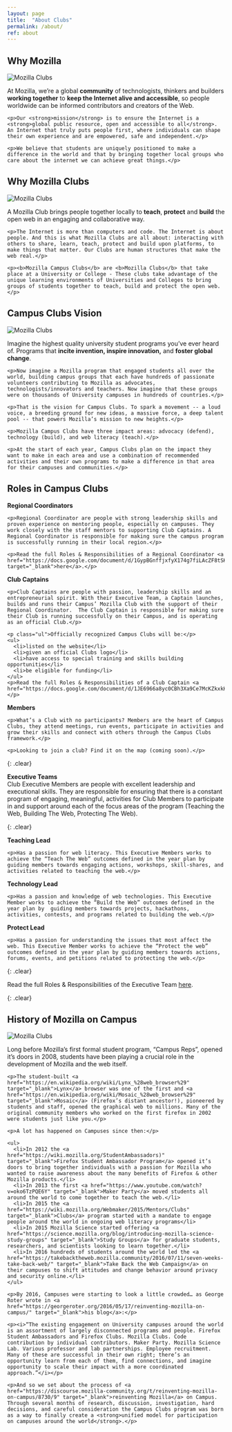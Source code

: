 ```yaml
---
layout: page
title:  "About Clubs"
permalink: /about/
ref: about
---
```


## Why Mozilla

<div class="row">
  <div class="col-md-3">
    <img src="{{ site.baseurl }}/static/img/photo_clubs1.jpg" alt="Mozilla Clubs" class="img-responsive">
  </div>

  <div class="col-md-9">
    <p>At Mozilla, we’re a global <strong>community</strong> of technologists, thinkers and builders <strong>working together</strong> to <strong>keep the Internet alive and accessible</strong>, so people worldwide can be informed contributors and creators of the Web.</p>

    <p>Our <strong>mission</strong> is to ensure the Internet is a <strong>global public resource, open and accessible to all</strong>. An Internet that truly puts people first, where individuals can shape their own experience and are empowered, safe and independent.</p>

    <p>We believe that students are uniquely positioned to make a difference in the world and that by bringing together local groups who care about the internet we can achieve great things.</p>
  </div>
</div>

## Why Mozilla Clubs

<div class="row">
  <div class="col-md-3">
    <img src="{{ site.baseurl }}/static/img/photo_clubs2.jpg" alt="Mozilla Clubs" class="img-responsive">
  </div>

  <div class="col-md-9">
    <p>A Mozilla Club brings people together locally to <strong>teach</strong>, <strong>protect</strong> and <strong>build</strong> the open web in an engaging and collaborative way.</p>

    <p>The Internet is more than computers and code. The Internet is about people. And this is what Mozilla Clubs are all about: interacting with others to share, learn, teach, protect and build upon platforms, to make things that matter. Our Clubs are human structures that make the web real.</p>

    <p><b>Mozilla Campus Clubs</b> are <b>Mozilla Clubs</b> that take place at a University or College - These clubs take advantage of the unique learning environments of Universities and Colleges to bring groups of students together to teach, build and protect the open web. </p>
  </div>
</div>

## Campus Clubs Vision

<div class="row">
  <div class="col-md-3">
    <img src="{{ site.baseurl }}/static/img/photo_clubs3.jpg" alt="Mozilla Clubs" class="img-responsive">
  </div>

  <div class="col-md-9">
    <p>Imagine the highest quality university student programs you’ve ever heard of. Programs that <strong>incite invention, inspire innovation,</strong> and <strong>foster global change</strong>.</p>

    <p>Now imagine a Mozilla program that engaged students all over the world, building campus groups that each have hundreds of passionate volunteers contributing to Mozilla as advocates, technologists/innovators and teachers. Now imagine that these groups were on thousands of University campuses in hundreds of countries.</p>

    <p>That is the vision for Campus Clubs. To spark a movement -- a loud voice, a breeding ground for new ideas, a massive force, a deep talent pool -- that powers Mozilla’s mission to new heights.</p>

    <p>Mozilla Campus Clubs have three impact areas: advocacy (defend), technology (build), and web literacy (teach).</p>

    <p>At the start of each year, Campus Clubs plan on the impact they want to make in each area and use a combination of recommended activities and their own programs to make a difference in that area for their campuses and communities.</p>
  </div>
</div>

## Roles in Campus Clubs

<div class="row activities-table">
  <div class="col-md-4">
    <p><b>Regional Coordinators</b></p>

    <p>Regional Coordinator are people with strong leadership skills and proven experience on mentoring people, especially on campuses. They work closely with the staff mentors to supporting Club Captains. A Regional Coordinator is responsible for making sure the campus program is successfully running in their local region.</p>

    <p>Read the full Roles & Responsibilities of a Regional Coordinator <a href="https://docs.google.com/document/d/1GypBGnffjxfyX174g7fiLAcZF8tSKC5Xo7Qd4gpC5yM/pub" target="_blank">here</a>.</p>
  </div>

  <div class="col-md-4">
    <p><b>Club Captains</b></p>

    <p>Club Captains are people with passion, leadership skills and an entrepreneurial spirit. With their Executive Team, a Captain launches, builds and runs their Campus’ Mozilla Club with the support of their Regional Coordinator.  The Club Captain is responsible for making sure their Club is running successfully on their Campus, and is operating as an official Club.</p>

    <p class="ul">Officially recognized Campus Clubs will be:</p>
    <ul>
      <li>listed on the website</li>
      <li>given an official Clubs logo</li>
      <li>have access to special training and skills building opportunities</li>
      <li>be eligible for funding</li>
    </ul>
    <p>Read the full Roles & Responsibilities of a Club Captain <a href="https://docs.google.com/document/d/1JE6966a8yc0CBh3Xa9Ce7McKZkxkHvdZg01o5mxUORU/pub">here</a>.</p>
  </div>

  <div class="col-md-4">
    <p><b>Members</b></p>

    <p>What’s a Club with no participants? Members are the heart of Campus Clubs, they attend meetings, run events, participate in activities and grow their skills and connect with others through the Campus Clubs framework.</p>

    <p>Looking to join a club? Find it on the map (coming soon).</p>
  </div>
</div>

{: .clear}
&nbsp;

<p><b>Executive Teams</b><br>
Club Executive Members are people with excellent leadership and executional skills. They are responsible for ensuring that there is a constant program of engaging, meaningful, activities for Club Members to participate in and support around each of the focus areas of the program (Teaching the Web, Building The Web, Protecting The Web).</p>

{: .clear}
&nbsp;

<div class="row activities-table">
  <div class="col-md-4">
    <p><b>Teaching Lead</b></p>

    <p>Has a passion for web literacy. This Executive Members works to achieve the “Teach The Web” outcomes defined in the year plan by guiding members towards engaging actions, workshops, skill-shares, and activities related to teaching the web.</p>
  </div>

  <div class="col-md-4">
    <p><b>Technology Lead</b></p>

    <p>Has a passion and knowledge of web technologies. This Executive Member works to achieve the “Build the Web” outcomes defined in the year plan by  guiding members towards projects, hackathons, activities, contests, and programs related to building the web.</p>
  </div>

  <div class="col-md-4">
    <p><b>Protect Lead</b></p>

    <p>Has a passion for understanding the issues that most affect the web. This Executive Member works to achieve the “Protect the web” outcomes defined in the year plan by guiding members towards actions, forums, events, and petitions related to protecting the web.</p>
  </div>
</div>

{: .clear}
&nbsp;

Read the full Roles & Responsibilities of the Executive Team [here](https://docs.google.com/document/d/1XW0jXnIDUsmCaeB9yqGFeet6XRfOvnmMWGbodAOXwHg/pub).

{: .clear}
&nbsp;

## History of Mozilla on Campus

<div class="row">
  <div class="col-md-3">
    <img src="{{ site.baseurl }}/static/img/photo_clubs4.jpg" alt="Mozilla Clubs" class="img-responsive">
  </div>

  <div class="col-md-9">
    <p>Long before Mozilla’s first formal student program, “Campus Reps”, opened it’s doors in 2008,  students have been playing a crucial role in the development of Mozilla and the web itself.</p>

    <p>The student-built <a href="https://en.wikipedia.org/wiki/Lynx_%28web_browser%29" target="_blank">Lynx</a> browser was one of the first and <a href="https://en.wikipedia.org/wiki/Mosaic_%28web_browser%29" target="_blank">Mosaic</a> (Firefox’s distant ancestor!), pioneered by students and staff, opened the graphical web to millions. Many of the original community members who worked on the first firefox in 2002 were students just like you.</p>

    <p>A lot has happened on Campuses since then:</p>

    <ul>
      <li>In 2012 the <a href="https://wiki.mozilla.org/StudentAmbassadors)" target="_blank">Firefox Student Ambassador Program</a> opened it’s doors to bring together individuals with a passion for Mozilla who wanted to raise awareness about the many benefits of Firefox & other Mozilla products.</li>
      <li>In 2013 the first <a href="https://www.youtube.com/watch?v=oko6TzPQE6Y" target="_blank">Maker Party</a> moved students all around the world to come together to teach the web.</li>
      <li>In 2015 the <a href="https://wiki.mozilla.org/Webmaker/2015/Mentors/Clubs" target="_blank">Clubs</a> program started with a mandate to engage people around the world in ongoing web literacy programs</li>
      <li>In 2015 Mozilla Science started offering <a href="https://science.mozilla.org/blog/introducing-mozilla-science-study-groups" target="_blank">Study Groups</a> for graduate students, researchers, and scientists looking to learn together.</li>
      <li>In 2016 hundreds of students around the world led the <a href="https://takebacktheweb.mozilla.community/2016/07/11/seven-weeks-take-back-web/" target="_blank">Take Back the Web Campaign</a> on their campuses to shift attitudes and change behavior around privacy and security online.</li>
    </ul>

    <p>By 2016, Campuses were starting to look a little crowded… as George Roter wrote in <a href="https://georgeroter.org/2016/05/17/reinventing-mozilla-on-campus/" target="_blank">his blog</a>:</p>

    <p><i>“The existing engagement on University campuses around the world is an assortment of largely disconnected programs and people. Firefox Student Ambassadors and Firefox Clubs. Mozilla Clubs. Code contribution by individual contributors. Maker Party. Mozilla Science Lab. Various professor and lab partnerships. Employee recruitment. Many of these are successful in their own right; there’s an opportunity learn from each of them, find connections, and imagine opportunity to scale their impact with a more coordinated approach.”</i></p>

    <p>And so we set about the process of <a href="https://discourse.mozilla-community.org/t/reinventing-mozilla-on-campus/8730/9" target="_blank">reinventing Mozilla</a> on Campus. Through several months of research, discussion, investigation, hard decisions, and careful consideration the Campus Clubs program was born as a way to finally create a <strong>unified model for participation on campuses around the world</strong>.</p>
  </div>
</div>
